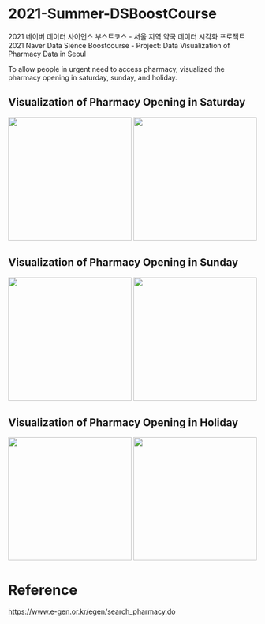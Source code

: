 # 2021-Summer-DSBoostCourse
2021 네이버 데이터 사이언스 부스트코스 - 서울 지역 약국 데이터 시각화 프로젝트<br>
2021 Naver Data Sience Boostcourse - Project: Data Visualization of Pharmacy Data in Seoul<br>

To allow people in urgent need to access pharmacy, visualized the pharmacy opening in saturday, sunday, and holiday.


## Visualization of Pharmacy Opening in Saturday
<img src="https://user-images.githubusercontent.com/73840274/142005070-855b5f14-a8d8-4ed1-8c3f-ae6acbf04ff8.png" height="250"/>  <img src="https://user-images.githubusercontent.com/73840274/142005082-66208b7a-0bf0-42f8-9c53-d15fef891d26.png" height="250"/>

## Visualization of Pharmacy Opening in Sunday
<img src="https://user-images.githubusercontent.com/73840274/142005193-c2fb4063-254a-4fe0-b3cc-f4cbecd5cb5a.png" height="250"/>  <img src="https://user-images.githubusercontent.com/73840274/142005208-0a2d2a56-9065-422d-bd7e-c2b79dc642af.png" height="250"/>

## Visualization of Pharmacy Opening in Holiday
<img src="https://user-images.githubusercontent.com/73840274/142005214-9a894ce2-8ef0-4b22-90d8-bc038ce41c4e.png" height="250"/>  <img src="https://user-images.githubusercontent.com/73840274/142005247-9a6e5fb0-68c1-471a-9aa8-784563052eab.png" height="250"/>

# Reference
https://www.e-gen.or.kr/egen/search_pharmacy.do
